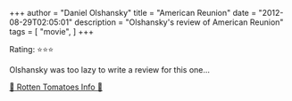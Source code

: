 +++
author = "Daniel Olshansky"
title = "American Reunion"
date = "2012-08-29T02:05:01"
description = "Olshansky's review of American Reunion"
tags = [
    "movie",
]
+++

Rating: ⭐⭐⭐

Olshansky was too lazy to write a review for this one...

[🍅 Rotten Tomatoes Info 🍅](https://www.rottentomatoes.com//m/american_reunion_2012)